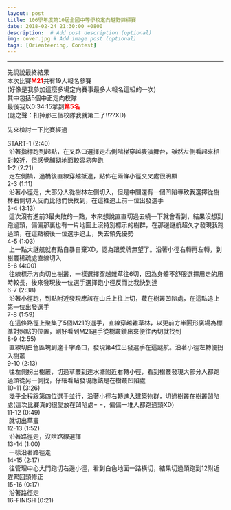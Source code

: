 ```yaml
---
layout: post
title: 106學年度第10屆全國中等學校定向越野錦標賽
date: 2018-02-24 21:30:00 +0800
description:  # Add post description (optional)
img: cover.jpg # Add image post (optional)
tags: [Orienteering, Contest]
---
```

<hr>
先說說最終結果<br>
本次比賽<span style="font-weight:bold;color:red;">M21</span>共有19人報名參賽<br>
(好像是我參加這麼多場定向賽事最多人報名這組的一次)<br>
其中包括5個中正定向校隊<br>
最後我以0:34:15拿到<span style="font-weight:bold;color:red;">第5名</span><br>
(謎之聲：扣掉那三個校隊我就第二了!!??XD)<br>
<p>
先來檢討一下比賽經過
<p>
START-1 (2:40)<br>
  沿著指標跑到起點，在叉路口選擇走右側階梯穿越表演舞台，雖然左側看起來相對較近，但感覺舖砌地面較容易奔跑<br>
1-2 (2:21)<br>
  走左側橋，過橋後直線穿越抵達，點佈在兩條小徑交叉處很明顯<br>
2-3 (1:11)<br>
  沿著小徑走，大部分人從樹林左側切入，但是中間還有一個凹陷導致我選擇從樹林右側切入反而比他們快找到，在這裡追上前一位出發選手<br>
3-4 (3:13)<br>
  這次沒有進前3最失敗的一點，本來想說直直切過去繞一下就會看到，結果沒想到跑過頭，偏偏那裏也有一片地圖上沒特別標示的樹群，在那邊謎航超久才發現我跑過頭，在這點被後一位選手追上，失去領先優勢<br>
4-5 (1:03)<br>
  上一點大謎航就有點自暴自棄XD，認為跟獎牌無望了。沿著小徑右轉再左轉，到樹叢稀疏處直線切入<br>
5-6 (4:00)<br>
  往線標示方向切出樹叢，一樣選擇穿越雜草往6切，因為身體不舒服選擇用走的用時較長，後來發現後一位選手選擇跑小徑反而比我快到達<br>
6-7 (2:38)<br>
  沿著小徑跑，到點附近發現應該在山丘上往上切，藏在樹叢凹陷處，在這點追上第一位出發選手<br>
7-8 (1:59)<br>
  在這條路徑上聚集了5個M21的選手，直線穿越雜草林，以更前方半圓形廣場為標準對照點的位置，剛好看到M21選手從樹叢鑽出來便往內切就找到<br>
8-9 (2:55)<br>
  直線切白色區塊到達十字路口，發現第4位出發選手在這謎航。沿著小徑左轉便拐入樹叢<br>
9-10 (2:13)<br>
  往左側拐出樹叢，切過草叢到達水塘附近右轉小徑，看到樹叢發現大部分人都跑過頭從另一側找，仔細看點發現應該是在樹叢凹陷處<br>
10-11 (3:26)<br>
  幾乎全程跟第四位選手並行，沿著小徑右轉進入建築物群，切過樹叢在樹叢凹陷處(這次比賽真的很愛放在凹陷處= =，偏偏一堆人都跑過頭XD)<br>
11-12 (0:49)<br>
  就切出草叢<br>
12-13 (1:52)<br>
  沿著路徑走，沒啥路線選擇<br>
13-14 (1:00)<br>
  一樣沿著路徑走<br>
14-15 (2:17)<br>
  往管理中心大門跑切右邊小徑，看到白色地面一路橫切，結果切過頭跑到12附近趕緊回頭修正<br>
15-16 (0:17)<br>
  沿著路徑走<br>
16-FINISH (0:21)<br>
  
